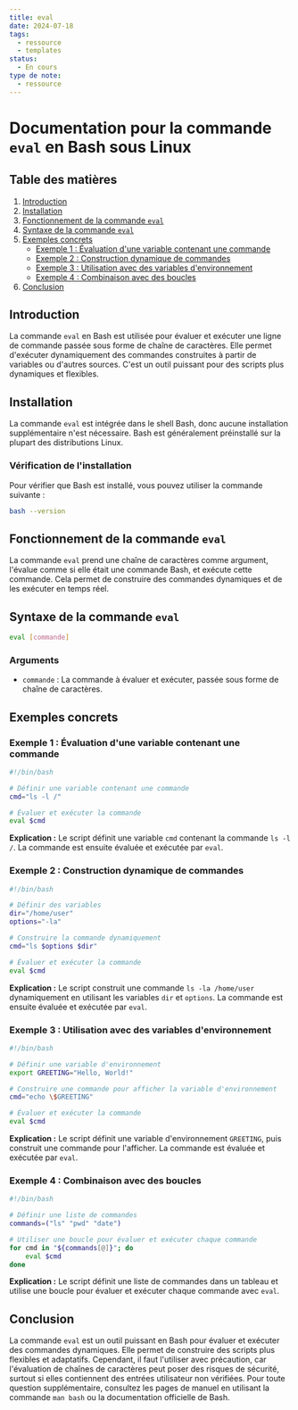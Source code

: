 ```yaml
---
title: eval
date: 2024-07-18
tags:
  - ressource
  - templates
status:
  - En cours
type de note:
  - ressource
---
```


# Documentation pour la commande `eval` en Bash sous Linux

## Table des matières
1. [Introduction](#introduction)
2. [Installation](#installation)
3. [Fonctionnement de la commande `eval`](#fonctionnement-de-la-commande-eval)
4. [Syntaxe de la commande `eval`](#syntaxe-de-la-commande-eval)
5. [Exemples concrets](#exemples-concrets)
    - [Exemple 1 : Évaluation d'une variable contenant une commande](#exemple-1--évaluation-dune-variable-contenant-une-commande)
    - [Exemple 2 : Construction dynamique de commandes](#exemple-2--construction-dynamique-de-commandes)
    - [Exemple 3 : Utilisation avec des variables d'environnement](#exemple-3--utilisation-avec-des-variables-denvironnement)
    - [Exemple 4 : Combinaison avec des boucles](#exemple-4--combinaison-avec-des-boucles)
6. [Conclusion](#conclusion)

## Introduction

La commande `eval` en Bash est utilisée pour évaluer et exécuter une ligne de commande passée sous forme de chaîne de caractères. Elle permet d'exécuter dynamiquement des commandes construites à partir de variables ou d'autres sources. C'est un outil puissant pour des scripts plus dynamiques et flexibles.

## Installation

La commande `eval` est intégrée dans le shell Bash, donc aucune installation supplémentaire n'est nécessaire. Bash est généralement préinstallé sur la plupart des distributions Linux.

### Vérification de l'installation

Pour vérifier que Bash est installé, vous pouvez utiliser la commande suivante :

```bash
bash --version
```

## Fonctionnement de la commande `eval`

La commande `eval` prend une chaîne de caractères comme argument, l'évalue comme si elle était une commande Bash, et exécute cette commande. Cela permet de construire des commandes dynamiques et de les exécuter en temps réel.

## Syntaxe de la commande `eval`

```bash
eval [commande]
```

### Arguments

- `commande` : La commande à évaluer et exécuter, passée sous forme de chaîne de caractères.

## Exemples concrets

### Exemple 1 : Évaluation d'une variable contenant une commande

```bash
#!/bin/bash

# Définir une variable contenant une commande
cmd="ls -l /"

# Évaluer et exécuter la commande
eval $cmd
```

**Explication :** Le script définit une variable `cmd` contenant la commande `ls -l /`. La commande est ensuite évaluée et exécutée par `eval`.

### Exemple 2 : Construction dynamique de commandes

```bash
#!/bin/bash

# Définir des variables
dir="/home/user"
options="-la"

# Construire la commande dynamiquement
cmd="ls $options $dir"

# Évaluer et exécuter la commande
eval $cmd
```

**Explication :** Le script construit une commande `ls -la /home/user` dynamiquement en utilisant les variables `dir` et `options`. La commande est ensuite évaluée et exécutée par `eval`.

### Exemple 3 : Utilisation avec des variables d'environnement

```bash
#!/bin/bash

# Définir une variable d'environnement
export GREETING="Hello, World!"

# Construire une commande pour afficher la variable d'environnement
cmd="echo \$GREETING"

# Évaluer et exécuter la commande
eval $cmd
```

**Explication :** Le script définit une variable d'environnement `GREETING`, puis construit une commande pour l'afficher. La commande est évaluée et exécutée par `eval`.

### Exemple 4 : Combinaison avec des boucles

```bash
#!/bin/bash

# Définir une liste de commandes
commands=("ls" "pwd" "date")

# Utiliser une boucle pour évaluer et exécuter chaque commande
for cmd in "${commands[@]}"; do
    eval $cmd
done
```

**Explication :** Le script définit une liste de commandes dans un tableau et utilise une boucle pour évaluer et exécuter chaque commande avec `eval`.

## Conclusion

La commande `eval` est un outil puissant en Bash pour évaluer et exécuter des commandes dynamiques. Elle permet de construire des scripts plus flexibles et adaptatifs. Cependant, il faut l'utiliser avec précaution, car l'évaluation de chaînes de caractères peut poser des risques de sécurité, surtout si elles contiennent des entrées utilisateur non vérifiées. Pour toute question supplémentaire, consultez les pages de manuel en utilisant la commande `man bash` ou la documentation officielle de Bash.